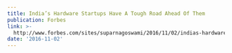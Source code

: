 ```yaml
---
title: India’s Hardware Startups Have A Tough Road Ahead Of Them
publication: Forbes
link: >-
  http://www.forbes.com/sites/suparnagoswami/2016/11/02/indias-hardware-startups-have-a-tough-road-ahead-of-them/#480426d29985
date: '2016-11-02'
---
```


